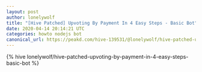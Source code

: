 ```yaml
---
layout: post
author: lonelywolf
title: "[Hive Patched] Upvoting By Payment In 4 Easy Steps - Basic Bot"
date: 2020-04-14 20:14:21 UTC
categories: howto nodejs bot
canonical_url: https://peakd.com/hive-139531/@lonelywolf/hive-patched-upvoting-by-payment-in-4-easy-steps-basic-bot
---
```

{% hive lonelywolf/hive-patched-upvoting-by-payment-in-4-easy-steps-basic-bot %}
